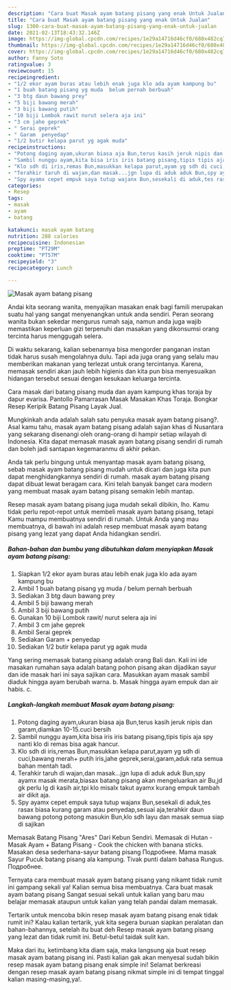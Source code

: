 ```yaml
---
description: "Cara buat Masak ayam batang pisang yang enak Untuk Jualan"
title: "Cara buat Masak ayam batang pisang yang enak Untuk Jualan"
slug: 1300-cara-buat-masak-ayam-batang-pisang-yang-enak-untuk-jualan
date: 2021-02-13T18:43:32.146Z
image: https://img-global.cpcdn.com/recipes/1e29a14716d46cf0/680x482cq70/masak-ayam-batang-pisang-foto-resep-utama.jpg
thumbnail: https://img-global.cpcdn.com/recipes/1e29a14716d46cf0/680x482cq70/masak-ayam-batang-pisang-foto-resep-utama.jpg
cover: https://img-global.cpcdn.com/recipes/1e29a14716d46cf0/680x482cq70/masak-ayam-batang-pisang-foto-resep-utama.jpg
author: Fanny Soto
ratingvalue: 3
reviewcount: 15
recipeingredient:
- "1/2 ekor ayam buras atau lebih enak juga klo ada ayam kampung bu"
- "1 buah batang pisang yg muda  belum pernah berbuah"
- "3 btg daun bawang prey"
- "5 biji bawang merah"
- "3 biji bawang putih"
- "10 biji Lombok rawit nurut selera aja ini"
- "3 cm jahe geprek"
- " Serai geprek"
- " Garam  penyedap"
- "1/2 butir kelapa parut yg agak muda"
recipeinstructions:
- "Potong daging ayam,ukuran biasa aja Bun,terus kasih jeruk nipis dan garam,diamkan 10-15.cuci bersih"
- "Sambil nunggu ayam,kita bisa iris iris batang pisang,tipis tipis aja spy nanti klo di remas bisa agak hancur."
- "Klo sdh di iris,remas Bun,masukkan kelapa parut,ayam yg sdh di cuci,bawang merah+ putih iris,jahe geprek,serai,garam,aduk rata semua bahan mentah tadi."
- "Terahkir taruh di wajan,dan masak...jgn lupa di aduk aduk Bun,spy ayamx masak merata,biasax batang pisang akan mengeluarkan air Bu,jd gk perlu lg di kasih air,tpi klo misalx takut ayamx kurang empuk tambah air dikit aja."
- "Spy ayamx cepet empuk saya tutup wajanx Bun,sesekali di aduk,tes rasax biasa kurang garam atau penyedap,sesuai aja,terahkir daun bawang potong potong masukin Bun,klo sdh layu dan masak semua siap di sajikan"
categories:
- Resep
tags:
- masak
- ayam
- batang

katakunci: masak ayam batang 
nutrition: 288 calories
recipecuisine: Indonesian
preptime: "PT29M"
cooktime: "PT57M"
recipeyield: "3"
recipecategory: Lunch

---
```



![Masak ayam batang pisang](https://img-global.cpcdn.com/recipes/1e29a14716d46cf0/680x482cq70/masak-ayam-batang-pisang-foto-resep-utama.jpg)

Andai kita seorang wanita, menyajikan masakan enak bagi famili merupakan suatu hal yang sangat menyenangkan untuk anda sendiri. Peran seorang  wanita bukan sekedar mengurus rumah saja, namun anda juga wajib memastikan keperluan gizi terpenuhi dan masakan yang dikonsumsi orang tercinta harus menggugah selera.

Di waktu  sekarang, kalian sebenarnya bisa mengorder panganan instan tidak harus susah mengolahnya dulu. Tapi ada juga orang yang selalu mau memberikan makanan yang terlezat untuk orang tercintanya. Karena, memasak sendiri akan jauh lebih higienis dan kita pun bisa menyesuaikan hidangan tersebut sesuai dengan kesukaan keluarga tercinta. 

Cara masak dari batang pisang muda dan ayam kampung khas toraja by dapur evarisa. Pantollo Pamarrasan Masak Masakan Khas Toraja. Bongkar Resep Keripik Batang Pisang Layak Jual.

Mungkinkah anda adalah salah satu penyuka masak ayam batang pisang?. Asal kamu tahu, masak ayam batang pisang adalah sajian khas di Nusantara yang sekarang disenangi oleh orang-orang di hampir setiap wilayah di Indonesia. Kita dapat memasak masak ayam batang pisang sendiri di rumah dan boleh jadi santapan kegemaranmu di akhir pekan.

Anda tak perlu bingung untuk menyantap masak ayam batang pisang, sebab masak ayam batang pisang mudah untuk dicari dan juga kita pun dapat menghidangkannya sendiri di rumah. masak ayam batang pisang dapat dibuat lewat beragam cara. Kini telah banyak banget cara modern yang membuat masak ayam batang pisang semakin lebih mantap.

Resep masak ayam batang pisang juga mudah sekali dibikin, lho. Kamu tidak perlu repot-repot untuk membeli masak ayam batang pisang, tetapi Kamu mampu membuatnya sendiri di rumah. Untuk Anda yang mau membuatnya, di bawah ini adalah resep membuat masak ayam batang pisang yang lezat yang dapat Anda hidangkan sendiri.

<!--inarticleads1-->

##### Bahan-bahan dan bumbu yang dibutuhkan dalam menyiapkan Masak ayam batang pisang:

1. Siapkan 1/2 ekor ayam buras atau lebih enak juga klo ada ayam kampung bu
1. Ambil 1 buah batang pisang yg muda / belum pernah berbuah
1. Sediakan 3 btg daun bawang prey
1. Ambil 5 biji bawang merah
1. Ambil 3 biji bawang putih
1. Gunakan 10 biji Lombok rawit/ nurut selera aja ini
1. Ambil 3 cm jahe geprek
1. Ambil  Serai geprek
1. Sediakan  Garam + penyedap
1. Sediakan 1/2 butir kelapa parut yg agak muda


Yang sering memasak batang pisang adalah orang Bali dan. Kali ini ide masakan rumahan saya adalah batang pohon pisang akan dijadikan sayur dan ide masak hari ini saya sajikan cara. Masukkan ayam masak sambil diaduk hingga ayam berubah warna. b. Masak hingga ayam empuk dan air habis. c. 

<!--inarticleads2-->

##### Langkah-langkah membuat Masak ayam batang pisang:

1. Potong daging ayam,ukuran biasa aja Bun,terus kasih jeruk nipis dan garam,diamkan 10-15.cuci bersih
1. Sambil nunggu ayam,kita bisa iris iris batang pisang,tipis tipis aja spy nanti klo di remas bisa agak hancur.
1. Klo sdh di iris,remas Bun,masukkan kelapa parut,ayam yg sdh di cuci,bawang merah+ putih iris,jahe geprek,serai,garam,aduk rata semua bahan mentah tadi.
1. Terahkir taruh di wajan,dan masak...jgn lupa di aduk aduk Bun,spy ayamx masak merata,biasax batang pisang akan mengeluarkan air Bu,jd gk perlu lg di kasih air,tpi klo misalx takut ayamx kurang empuk tambah air dikit aja.
1. Spy ayamx cepet empuk saya tutup wajanx Bun,sesekali di aduk,tes rasax biasa kurang garam atau penyedap,sesuai aja,terahkir daun bawang potong potong masukin Bun,klo sdh layu dan masak semua siap di sajikan


Memasak Batang Pisang &#34;Ares&#34; Dari Kebun Sendiri. Memasak di Hutan - Masak Ayam + Batang Pisang - Cook the chicken with banana sticks. Masakan desa sederhana-sayur batang pisang Подробнее. Mama masak Sayur Pucuk batang pisang ala kampung. Tivak punti dalam bahasa Rungus. Подробнее. 

Ternyata cara membuat masak ayam batang pisang yang nikamt tidak rumit ini gampang sekali ya! Kalian semua bisa membuatnya. Cara buat masak ayam batang pisang Sangat sesuai sekali untuk kalian yang baru mau belajar memasak ataupun untuk kalian yang telah pandai dalam memasak.

Tertarik untuk mencoba bikin resep masak ayam batang pisang enak tidak rumit ini? Kalau kalian tertarik, yuk kita segera buruan siapkan peralatan dan bahan-bahannya, setelah itu buat deh Resep masak ayam batang pisang yang lezat dan tidak rumit ini. Betul-betul taidak sulit kan. 

Maka dari itu, ketimbang kita diam saja, maka langsung aja buat resep masak ayam batang pisang ini. Pasti kalian gak akan menyesal sudah bikin resep masak ayam batang pisang enak simple ini! Selamat berkreasi dengan resep masak ayam batang pisang nikmat simple ini di tempat tinggal kalian masing-masing,ya!.

